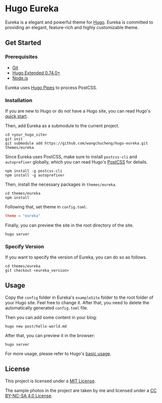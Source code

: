 # Hugo Eureka

Eureka is a elegant and powerful theme for [Hugo](https://gohugo.io/). Eureka is committed to providing an elegant, feature-rich and highly customizable theme.

## Get Started

### Prerequisites

-   [Git](https://git-scm.com/)
-   [Hugo Extended 0.74.0+](https://gohugo.io/getting-started/installing/)
-   [Node.js](https://nodejs.org/en/)

Eureka uses [Hugo Pipes](https://gohugo.io/hugo-pipes/introduction/) to process PostCSS.

### Installation

 If you are new to Hugo or do not have a Hugo site, you can read Hugo's [quick start](https://gohugo.io/getting-started/quick-start/).

 Then, add Eureka as a submodule to the current project.

```shell
cd <your_hugo_site>
git init
git submodule add https://github.com/wangchucheng/hugo-eureka.git themes/eureka
```

Since Eureka uses PostCSS, make sure to install `postcss-cli` and `autoprefixer` globally, which you can read Hugo's [PostCSS](https://gohugo.io/hugo-pipes/postcss/) for details.

```shell
npm install -g postcss-cli
npm install -g autoprefixer
```

Then, install the necessary packages in `themes/eureka`.

```shell
cd themes/eureka
npm install
```

Following that, set theme in `config.toml`.

```toml
theme = "eureka"
```

Finally, you can preview the site in the root directory of the site.

```shell
hugo server
```

### Specify Version

If you want to specify the version of Eureka, you can do so as follows.

```shell
cd themes/eureka
git checkout <eureka_version>
```

## Usage

Copy the `config` folder in Eureka's `exampleSite` folder to the root folder of your Hugo site. Feel free to change it. After that, you need to delete the automatically generated `config.toml` file.

Then you can add some content in your blog:

```shell
hugo new post/hello-world.md
```

After that, you can preview it in the browser:

```shell
hugo server
```

For more usage, please refer to Hugo's [basic usage](https://gohugo.io/getting-started/usage/).

## License

This project is licensed under a [MIT License](https://github.com/wangchucheng/hugo-eureka/blob/master/LICENSE).

The sample photos in the project are taken by me and licensed under a [CC BY-NC-SA 4.0 License](https://creativecommons.org/licenses/by-nc-sa/4.0/).